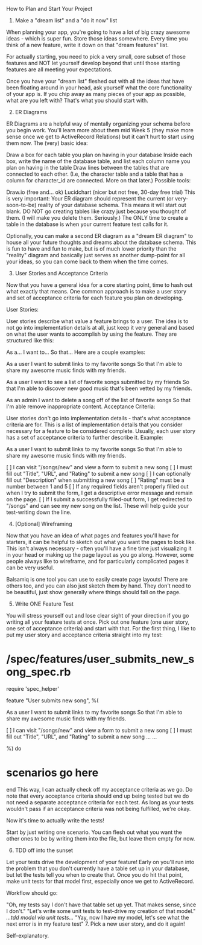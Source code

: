 How to Plan and Start Your Project
1. Make a "dream list" and a "do it now" list

When planning your app, you're going to have a lot of big crazy awesome ideas - which is super fun. Store those ideas somewhere. Every time you think of a new feature, write it down on that "dream features" list.

For actually starting, you need to pick a very small, core subset of those features and NOT let yourself develop beyond that until those starting features are all meeting your expectations.

Once you have your "dream list" fleshed out with all the ideas that have been floating around in your head, ask yourself what the core functionality of your app is. If you chip away as many pieces of your app as possible, what are you left with? That's what you should start with.

2. ER Diagrams

ER Diagrams are a helpful way of mentally organizing your schema before you begin work. You'll learn more about them mid Week 5 (they make more sense once we get to ActiveRecord Relations) but it can't hurt to start using them now. The (very) basic idea:

Draw a box for each table you plan on having in your database
Inside each box, write the name of the database table, and list each column name you plan on having in the table
Draw lines between the tables that are connected to each other. (I.e, the character table and a table that has a column for character_id are connected. More on that later.)
Possible tools:

Draw.io (free and... ok)
Lucidchart (nicer but not free, 30-day free trial)
This is very important: Your ER diagram should represent the current (or very-soon-to-be) reality of your database schema. This means it will start out blank. DO NOT go creating tables like crazy just because you thought of them. (I will make you delete them. Seriously.) The ONLY time to create a table in the database is when your current feature test calls for it.

Optionally, you can make a second ER diagram as a "dream ER diagram" to house all your future thoughts and dreams about the database schema. This is fun to have and fun to make, but is of much lower priority than the "reality" diagram and basically just serves as another dump-point for all your ideas, so you can come back to them when the time comes.

3. User Stories and Acceptance Criteria

Now that you have a general idea for a core starting point, time to hash out what exactly that means. One common approach is to make a user story and set of acceptance criteria for each feature you plan on developing.

User Stories:

User stories describe what value a feature brings to a user. The idea is to not go into implementation details at all, just keep it very general and based on what the user wants to accomplish by using the feature. They are structured like this:

As a... <some kind of user of your site>
I want to... <do something with your site>
So that... <some user goal is achieved>
Here are a couple examples:

As a user
I want to submit links to my favorite songs
So that I'm able to share my awesome music finds with my friends.

As a user
I want to see a list of favorite songs submitted by my friends
So that I'm able to discover new good music that's been vetted by my friends.

As an admin
I want to delete a song off of the list of favorite songs
So that I'm able remove inappropriate content.
Acceptance Criteria:

User stories don't go into implementation details - that's what acceptance criteria are for. This is a list of implementation details that you consider necessary for a feature to be considered complete. Usually, each user story has a set of acceptance criteria to further describe it. Example:

As a user
I want to submit links to my favorite songs
So that I'm able to share my awesome music finds with my friends.

[ ] I can visit "/songs/new" and view a form to submit a new song
[ ] I must fill out "Title", "URL", and "Rating" to submit a new song
[ ] I can optionally fill out "Description" when submitting a new song
[ ] "Rating" must be a number between 1 and 5
[ ] If any required fields aren't properly filled out when I try to submit the form, I get a descriptive error message and remain on the page.
[ ] If I submit a successfully filled-out form, I get redirected to "/songs" and can see my new song on the list.
These will help guide your test-writing down the line.

4. [Optional] Wireframing

Now that you have an idea of what pages and features you'll have for starters, it can be helpful to sketch out what you want the pages to look like. This isn't always necessary - often you'll have a fine time just visualizing it in your head or making up the page layout as you go along. However, some people always like to wireframe, and for particularly complicated pages it can be very useful.

Balsamiq is one tool you can use to easily create page layouts! There are others too, and you can also just sketch them by hand. They don't need to be beautiful, just show generally where things should fall on the page.

5. Write ONE Feature Test

You will stress yourself out and lose clear sight of your direction if you go writing all your feature tests at once. Pick out one feature (one user story, one set of acceptance criteria) and start with that. For the first thing, I like to put my user story and acceptance criteria straight into my test:

# /spec/features/user_submits_new_song_spec.rb

require 'spec_helper'

feature "User submits new song", %(

  As a user
  I want to submit links to my favorite songs
  So that I'm able to share my awesome music finds with my friends.

  [ ] I can visit "/songs/new" and view a form to submit a new song
  [ ] I must fill out "Title", "URL", and "Rating" to submit a new song
  ...
  ...

%) do

  # scenarios go here

end
This way, I can actually check off my acceptance criteria as we go. Do note that every acceptance criteria should end up being tested but we do not need a separate acceptance criteria for each test. As long as your tests wouldn't pass if an acceptance criteria was not being fulfilled, we're okay.

Now it's time to actually write the tests!

Start by just writing one scenario. You can flesh out what you want the other ones to be by writing them into the file, but leave them empty for now.

6. TDD off into the sunset

Let your tests drive the development of your feature! Early on you'll run into the problem that you don't currently have a table set up in your database, but let the tests tell you when to create that. Once you do hit that point, make unit tests for that model first, especially once we get to ActiveRecord.

Workflow should go:

"Oh, my tests say I don't have that table set up yet. That makes sense, since I don't."
"Let's write some unit tests to test-drive my creation of that model."
*...tdd model via unit tests...*
"Yay, now I have my model, let's see what the next error is in my feature test"
7. Pick a new user story, and do it again!

Self-explanatory.
